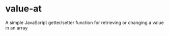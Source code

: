 # value-at
A simple JavaScript getter/setter function for retrieving or changing a value in an array
